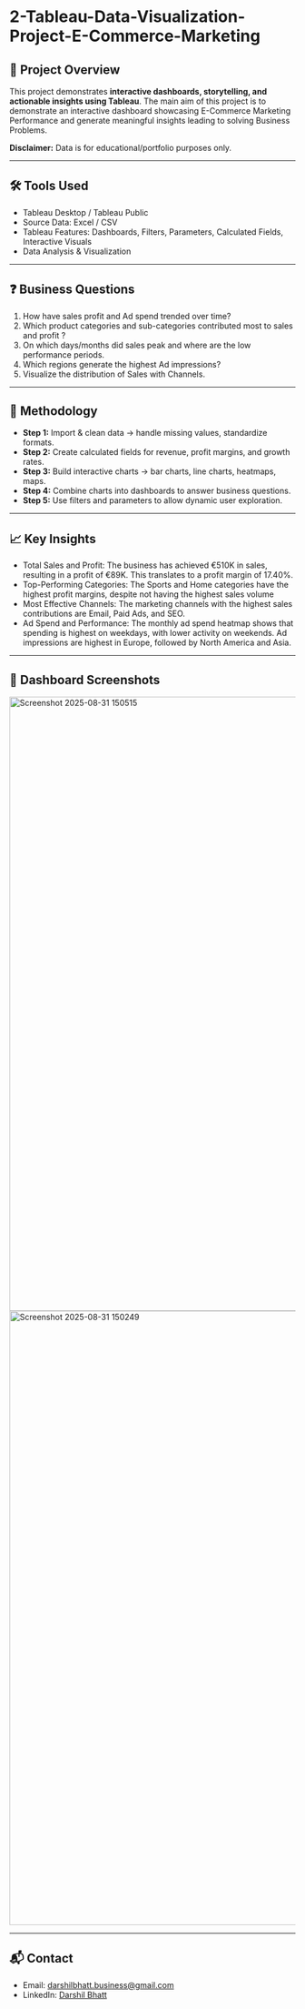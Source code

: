 # 2-Tableau-Data-Visualization-Project-E-Commerce-Marketing

## 📌 Project Overview
This project demonstrates **interactive dashboards, storytelling, and actionable insights using Tableau**. The main aim of this project is to demonstrate an interactive dashboard showcasing E-Commerce Marketing Performance and generate meaningful insights leading to solving Business Problems.

**Disclaimer:** Data is for educational/portfolio purposes only.

---

## 🛠 Tools Used
- Tableau Desktop / Tableau Public  
- Source Data: Excel / CSV  
- Tableau Features: Dashboards, Filters, Parameters, Calculated Fields, Interactive Visuals  
- Data Analysis & Visualization  

---


## ❓ Business Questions
1. How have sales profit and Ad spend trended over time?
2. Which product categories and sub-categories contributed most to sales and profit ?
3. On which days/months did sales peak and where are the low performance periods.
4. Which regions generate the highest Ad impressions?
5. Visualize the distribution of Sales with Channels.

---

## 📝 Methodology
- **Step 1:** Import & clean data → handle missing values, standardize formats.  
- **Step 2:** Create calculated fields for revenue, profit margins, and growth rates.  
- **Step 3:** Build interactive charts → bar charts, line charts, heatmaps, maps.  
- **Step 4:** Combine charts into dashboards to answer business questions.  
- **Step 5:** Use filters and parameters to allow dynamic user exploration.

---

## 📈 Key Insights
- Total Sales and Profit: The business has achieved €510K in sales, resulting in a profit of €89K. This translates to a profit margin of 17.40%.
- Top-Performing Categories: The Sports and Home categories have the highest profit margins, despite not having the highest sales volume
- Most Effective Channels: The marketing channels with the highest sales contributions are Email, Paid Ads, and SEO.
- Ad Spend and Performance: The monthly ad spend heatmap shows that spending is highest on weekdays, with lower activity on weekends. Ad impressions are highest in Europe, followed by North America and Asia.

---

## 📸 Dashboard Screenshots
<img width="1920" height="1080" alt="Screenshot 2025-08-31 150515" src="https://github.com/user-attachments/assets/6541f56a-0762-466b-a385-6275d9e1e8a0" />
<img width="1920" height="1080" alt="Screenshot 2025-08-31 150249" src="https://github.com/user-attachments/assets/e5b9b478-cf6c-4bab-9278-e113c2cfb1cd" />

---

## 📬 Contact
- Email: darshilbhatt.business@gmail.com 
- LinkedIn: [Darshil Bhatt](https://www.linkedin.com/in/darshil-bhatt-a2a6bb22a/)
